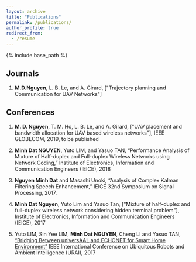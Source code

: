 ```yaml
---
layout: archive
title: "Publications"
permalink: /publications/
author_profile: true
redirect_from:
  - /resume
---
```


{% include base_path %}

Journals
---

1. **M.D.Nguyen**, L. B. Le, and A. Girard, ["Trajectory planning and Communication for UAV Networks"]

Conferences
---

1. **M. D. Nguyen**, T. M. Ho, L. B. Le, and A. Girard, ["UAV placement and bandwidth allocation for UAV based wireless networks"], IEEE GLOBECOM, 2019, to be published


2. **Minh Dat NGUYEN**, Yuto LIM, and Yasuo TAN, “Performance Analysis of Mixture of Half-duplex and Full-duplex Wireless Networks using Network Coding,” Institute of Electronics, Information and Communication Engineers (IEICE), 2018

3. **Nguyen Minh Dat** and Masashi Unoki, “Analysis of Complex Kalman Filtering Speech Enhancement,” IEICE 32nd Symposium on Signal Processing, 2017.

4. **Minh Dat Nguyen**, Yuto Lim and Yasuo Tan, ["Mixture of half-duplex and full-duplex wireless network considering hidden terminal problem"], Institute of Electronics, Information and Communication Engineers (IEICE), 2017

5. Yuto LIM, Sin Yee LIM, **Minh Dat NGUYEN**, Cheng LI and Yasuo TAN, [“Bridging Between universAAL and ECHONET for Smart Home Environment”](https://ieeexplore.ieee.org/document/7992884) IEEE International Conference on Ubiquitous Robots and Ambient Intelligence (URAI), 2017